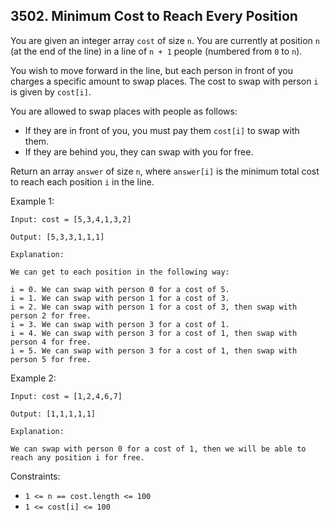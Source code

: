 ## 3502. Minimum Cost to Reach Every Position

You are given an integer array `cost` of size `n`. You are currently at position `n` (at the end of the line) in a line of `n + 1` people (numbered from `0` to `n`).

You wish to move forward in the line, but each person in front of you charges a specific amount to swap places. The cost to swap with person `i` is given by `cost[i]`.

You are allowed to swap places with people as follows:

- If they are in front of you, you must pay them `cost[i]` to swap with them.
- If they are behind you, they can swap with you for free.

Return an array `answer` of size `n`, where `answer[i]` is the minimum total cost to reach each position `i` in the line.

Example 1:

```
Input: cost = [5,3,4,1,3,2]

Output: [5,3,3,1,1,1]

Explanation:

We can get to each position in the following way:

i = 0. We can swap with person 0 for a cost of 5.
i = 1. We can swap with person 1 for a cost of 3.
i = 2. We can swap with person 1 for a cost of 3, then swap with person 2 for free.
i = 3. We can swap with person 3 for a cost of 1.
i = 4. We can swap with person 3 for a cost of 1, then swap with person 4 for free.
i = 5. We can swap with person 3 for a cost of 1, then swap with person 5 for free.
```

Example 2:

```
Input: cost = [1,2,4,6,7]

Output: [1,1,1,1,1]

Explanation:

We can swap with person 0 for a cost of 1, then we will be able to reach any position i for free.
```

Constraints:

- `1 <= n == cost.length <= 100`
- `1 <= cost[i] <= 100`
